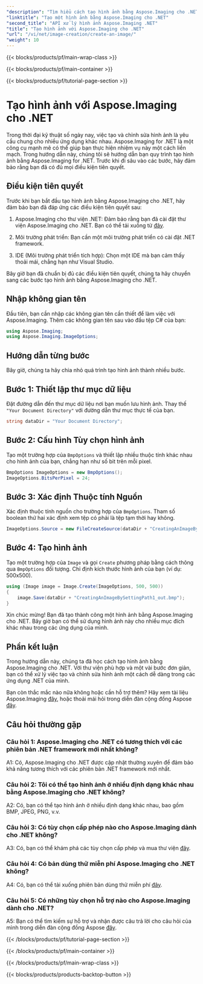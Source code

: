 ```yaml
---
"description": "Tìm hiểu cách tạo hình ảnh bằng Aspose.Imaging cho .NET trong hướng dẫn toàn diện này."
"linktitle": "Tạo một hình ảnh bằng Aspose.Imaging cho .NET"
"second_title": "API xử lý hình ảnh Aspose.Imaging .NET"
"title": "Tạo hình ảnh với Aspose.Imaging cho .NET"
"url": "/vi/net/image-creation/create-an-image/"
"weight": 10
---
```


{{< blocks/products/pf/main-wrap-class >}}

{{< blocks/products/pf/main-container >}}

{{< blocks/products/pf/tutorial-page-section >}}

# Tạo hình ảnh với Aspose.Imaging cho .NET

Trong thời đại kỹ thuật số ngày nay, việc tạo và chỉnh sửa hình ảnh là yêu cầu chung cho nhiều ứng dụng khác nhau. Aspose.Imaging for .NET là một công cụ mạnh mẽ có thể giúp bạn thực hiện nhiệm vụ này một cách liền mạch. Trong hướng dẫn này, chúng tôi sẽ hướng dẫn bạn quy trình tạo hình ảnh bằng Aspose.Imaging for .NET. Trước khi đi sâu vào các bước, hãy đảm bảo rằng bạn đã có đủ mọi điều kiện tiên quyết.

## Điều kiện tiên quyết

Trước khi bạn bắt đầu tạo hình ảnh bằng Aspose.Imaging cho .NET, hãy đảm bảo bạn đã đáp ứng các điều kiện tiên quyết sau:

1. Aspose.Imaging cho thư viện .NET: Đảm bảo rằng bạn đã cài đặt thư viện Aspose.Imaging cho .NET. Bạn có thể tải xuống từ [đây](https://releases.aspose.com/imaging/net/).

2. Môi trường phát triển: Bạn cần một môi trường phát triển có cài đặt .NET framework.

3. IDE (Môi trường phát triển tích hợp): Chọn một IDE mà bạn cảm thấy thoải mái, chẳng hạn như Visual Studio.

Bây giờ bạn đã chuẩn bị đủ các điều kiện tiên quyết, chúng ta hãy chuyển sang các bước tạo hình ảnh bằng Aspose.Imaging cho .NET.

## Nhập không gian tên

Đầu tiên, bạn cần nhập các không gian tên cần thiết để làm việc với Aspose.Imaging. Thêm các không gian tên sau vào đầu tệp C# của bạn:


```csharp
using Aspose.Imaging;
using Aspose.Imaging.ImageOptions;
```

## Hướng dẫn từng bước

Bây giờ, chúng ta hãy chia nhỏ quá trình tạo hình ảnh thành nhiều bước.

## Bước 1: Thiết lập thư mục dữ liệu

Đặt đường dẫn đến thư mục dữ liệu nơi bạn muốn lưu hình ảnh. Thay thế `"Your Document Directory"` với đường dẫn thư mục thực tế của bạn.

```csharp
string dataDir = "Your Document Directory";
```

## Bước 2: Cấu hình Tùy chọn hình ảnh

Tạo một trường hợp của `BmpOptions` và thiết lập nhiều thuộc tính khác nhau cho hình ảnh của bạn, chẳng hạn như số bit trên mỗi pixel.

```csharp
BmpOptions ImageOptions = new BmpOptions();
ImageOptions.BitsPerPixel = 24;
```

## Bước 3: Xác định Thuộc tính Nguồn

Xác định thuộc tính nguồn cho trường hợp của `BmpOptions`. Tham số boolean thứ hai xác định xem tệp có phải là tệp tạm thời hay không.

```csharp
ImageOptions.Source = new FileCreateSource(dataDir + "CreatingAnImageBySettingPath_out.bmp", false);
```

## Bước 4: Tạo hình ảnh

Tạo một trường hợp của `Image` và gọi `Create` phương pháp bằng cách thông qua `BmpOptions` đối tượng. Chỉ định kích thước hình ảnh của bạn (ví dụ: 500x500).

```csharp
using (Image image = Image.Create(ImageOptions, 500, 500))
{
    image.Save(dataDir + "CreatingAnImageBySettingPath1_out.bmp");
}
```

Xin chúc mừng! Bạn đã tạo thành công một hình ảnh bằng Aspose.Imaging cho .NET. Bây giờ bạn có thể sử dụng hình ảnh này cho nhiều mục đích khác nhau trong các ứng dụng của mình.

## Phần kết luận

Trong hướng dẫn này, chúng ta đã học cách tạo hình ảnh bằng Aspose.Imaging cho .NET. Với thư viện phù hợp và một vài bước đơn giản, bạn có thể xử lý việc tạo và chỉnh sửa hình ảnh một cách dễ dàng trong các ứng dụng .NET của mình.

Bạn còn thắc mắc nào nữa không hoặc cần hỗ trợ thêm? Hãy xem tài liệu Aspose.Imaging [đây](https://reference.aspose.com/imaging/net/), hoặc thoải mái hỏi trong diễn đàn cộng đồng Aspose [đây](https://forum.aspose.com/).

## Câu hỏi thường gặp

### Câu hỏi 1: Aspose.Imaging cho .NET có tương thích với các phiên bản .NET framework mới nhất không?

A1: Có, Aspose.Imaging cho .NET được cập nhật thường xuyên để đảm bảo khả năng tương thích với các phiên bản .NET framework mới nhất.

### Câu hỏi 2: Tôi có thể tạo hình ảnh ở nhiều định dạng khác nhau bằng Aspose.Imaging cho .NET không?

A2: Có, bạn có thể tạo hình ảnh ở nhiều định dạng khác nhau, bao gồm BMP, JPEG, PNG, v.v.

### Câu hỏi 3: Có tùy chọn cấp phép nào cho Aspose.Imaging dành cho .NET không?

A3: Có, bạn có thể khám phá các tùy chọn cấp phép và mua thư viện [đây](https://purchase.aspose.com/buy).

### Câu hỏi 4: Có bản dùng thử miễn phí Aspose.Imaging cho .NET không?

A4: Có, bạn có thể tải xuống phiên bản dùng thử miễn phí [đây](https://releases.aspose.com/imaging/net/).

### Câu hỏi 5: Có những tùy chọn hỗ trợ nào cho Aspose.Imaging dành cho .NET?

A5: Bạn có thể tìm kiếm sự hỗ trợ và nhận được câu trả lời cho câu hỏi của mình trong diễn đàn cộng đồng Aspose [đây](https://forum.aspose.com/).

{{< /blocks/products/pf/tutorial-page-section >}}

{{< /blocks/products/pf/main-container >}}

{{< /blocks/products/pf/main-wrap-class >}}

{{< blocks/products/products-backtop-button >}}